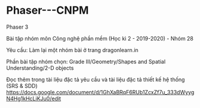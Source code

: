 # Phaser---CNPM
Phaser 3

Bài tập nhóm môn Công nghệ phần mềm (Học kì 2 - 2019-2020) - Nhóm 28

Yêu cầu: Làm lại một nhóm bài ở trang dragonlearn.in

Phần bài tập nhóm chọn: Grade III/Geometry/Shapes and Spatial Understanding/2-D objects

Đọc thêm trong tài liệu đặc tả yêu cầu và tài liệu đặc tả thiết kế hệ thống (SRS & SDD)
https://docs.google.com/document/d/1GhXaBRqF6RUb1ZcxZf7u_333dWyygN4Hg1kHcLiKJu0/edit
